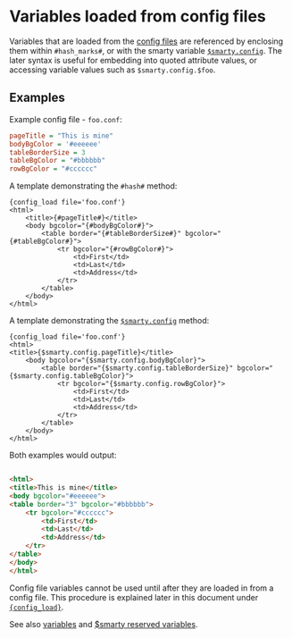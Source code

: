 # Variables loaded from config files

Variables that are loaded from the [config files](../config-files.md) are
referenced by enclosing them within `#hash_marks#`, or with the smarty
variable [`$smarty.config`](language-variables-smarty.md#smartyconfig-languagevariablessmartyconfig). The
later syntax is useful for embedding into quoted attribute values, or
accessing variable values such as `$smarty.config.$foo`.

## Examples

Example config file - `foo.conf`:

```ini
pageTitle = "This is mine"
bodyBgColor = '#eeeeee'
tableBorderSize = 3
tableBgColor = "#bbbbbb"
rowBgColor = "#cccccc"
```

A template demonstrating the `#hash#` method:

```smarty
{config_load file='foo.conf'}
<html>
    <title>{#pageTitle#}</title>
    <body bgcolor="{#bodyBgColor#}">
        <table border="{#tableBorderSize#}" bgcolor="{#tableBgColor#}">
            <tr bgcolor="{#rowBgColor#}">
                <td>First</td>
                <td>Last</td>
                <td>Address</td>
            </tr>
        </table>
    </body>
</html>
```

A template demonstrating the
[`$smarty.config`](language-variables-smarty.md#smartyconfig-languagevariablessmartyconfig) method:

```smarty
{config_load file='foo.conf'}
<html>
<title>{$smarty.config.pageTitle}</title>
    <body bgcolor="{$smarty.config.bodyBgColor}">
        <table border="{$smarty.config.tableBorderSize}" bgcolor="{$smarty.config.tableBgColor}">
            <tr bgcolor="{$smarty.config.rowBgColor}">
                <td>First</td>
                <td>Last</td>
                <td>Address</td>
            </tr>
        </table>
    </body>
</html>
```

Both examples would output:

```html

<html>
<title>This is mine</title>
<body bgcolor="#eeeeee">
<table border="3" bgcolor="#bbbbbb">
    <tr bgcolor="#cccccc">
        <td>First</td>
        <td>Last</td>
        <td>Address</td>
    </tr>
</table>
</body>
</html>
```

Config file variables cannot be used until after they are loaded in from
a config file. This procedure is explained later in this document under
[`{config_load}`](../language-builtin-functions/language-function-config-load.md).

See also [variables](../language-basic-syntax/language-syntax-variables.md) and [$smarty reserved
variables](language-variables-smarty.md).
